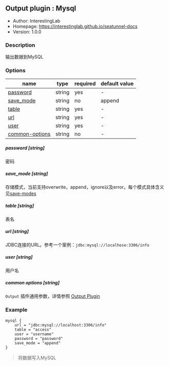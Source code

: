 ## Output plugin : Mysql

* Author: InterestingLab
* Homepage: https://interestinglab.github.io/seatunnel-docs
* Version: 1.0.0

### Description

输出数据到MySQL

### Options

| name | type | required | default value |
| --- | --- | --- | --- |
| [password](#password-string) | string | yes | - |
| [save_mode](#save_mode-string) | string | no | append |
| [table](#table-string) | string | yes | - |
| [url](#url-string) | string | yes | - |
| [user](#user-string) | string | yes | - |
| [common-options](#common-options-string)| string | no | - |


##### password [string]

密码

##### save_mode [string]

存储模式，当前支持overwrite，append，ignore以及error。每个模式具体含义见[save-modes](http://spark.apache.org/docs/2.2.0/sql-programming-guide.html#save-modes)

##### table [string]

表名

##### url [string]

JDBC连接的URL。参考一个案例：`jdbc:mysql://localhose:3306/info`


##### user [string]

用户名

##### common options [string]

`Output` 插件通用参数，详情参照 [Output Plugin](/zh-cn/v1/configuration/output-plugin)


### Example

```
mysql {
    url = "jdbc:mysql://localhost:3306/info"
    table = "access"
    user = "username"
    password = "password"
    save_mode = "append"
}
```

> 将数据写入MySQL
